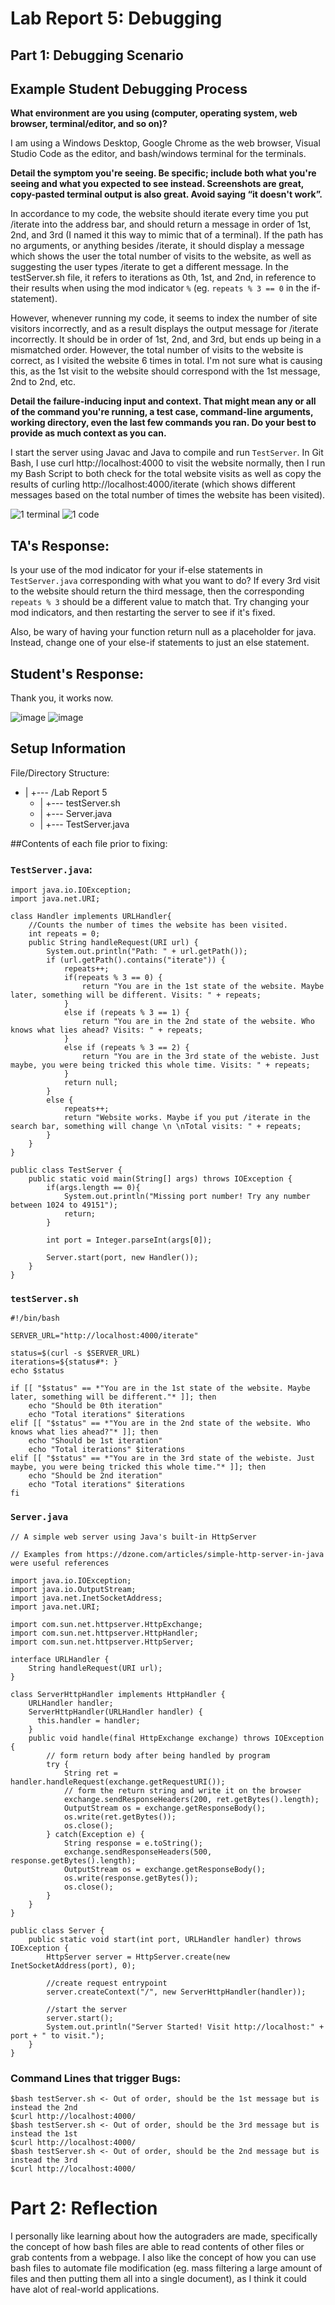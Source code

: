 # Lab Report 5: Debugging

## Part 1: Debugging Scenario

## Example Student Debugging Process

**What environment are you using (computer, operating system, web browser, terminal/editor, and so on)?**

I am using a Windows Desktop, Google Chrome as the web browser, Visual Studio Code as the editor, and bash/windows terminal for the terminals.

**Detail the symptom you're seeing. Be specific; include both what you're seeing and what you expected to see instead. Screenshots are great, copy-pasted terminal output is also great. Avoid saying “it doesn't work”.**

In accordance to my code, the website should iterate every time you put /iterate into the address bar, and should return a message in order of 1st, 2nd, and 3rd (I named it this way to mimic that of a terminal). If the path has no arguments, or anything besides /iterate, it should display a message which shows the user the total number of visits to the website, as well as suggesting the user types /iterate to get a different message. In the testServer.sh file, it refers to iterations as 0th, 1st, and 2nd, in reference to their results when using the mod indicator `%` (eg. `repeats % 3 == 0` in the if-statement).

However, whenever running my code, it seems to index the number of site visitors incorrectly, and as a result displays the output message for /iterate incorrectly. It should be in order of 1st, 2nd, and 3rd, but ends up being in a mismatched order. However, the total number of visits to the website is correct, as I visited the website 6 times in total. I'm not sure what is causing this, as the 1st visit to the website should correspond with the 1st message, 2nd to 2nd, etc.

**Detail the failure-inducing input and context. That might mean any or all of the command you're running, a test case, command-line arguments, working directory, even the last few commands you ran. Do your best to provide as much context as you can.**

I start the server using Javac and Java to compile and run `TestServer`. In Git Bash, I use curl http://localhost:4000 to visit the website normally, then I run my Bash Script to both check for the total website visits as well as copy the results of curling http://localhost:4000/iterate (which shows different messages based on the total number of times the website has been visited).

![1 terminal](https://github.com/Reckswell/CSE-15L-Lab-Report-5/assets/73510375/d76b4d1c-88f7-4ea7-9ee7-a90622ddd509)
![1 code](https://github.com/Reckswell/CSE-15L-Lab-Report-5/assets/73510375/6e720c60-26aa-4258-bf97-d6d676811b6c)

## TA's Response:
Is your use of the mod indicator for your if-else statements in `TestServer.java` corresponding with what you want to do? If every 3rd visit to the website should return the third message, then the corresponding `repeats % 3` should be a different value to match that. Try changing your mod indicators, and then restarting the server to see if it's fixed.

Also, be wary of having your function return null as a placeholder for java. Instead, change one of your else-if statements to just an else statement.

## Student's Response:
Thank you, it works now.

![image](https://github.com/Reckswell/CSE-15L-Lab-Report-5/assets/73510375/f4ca5fc5-39a7-4fdf-b883-186aa412c827)
![image](https://github.com/Reckswell/CSE-15L-Lab-Report-5/assets/73510375/ef52129a-fc15-4767-a145-8609c65542d0)

## Setup Information
File/Directory Structure:
* | +--- /Lab Report 5
  - | +--- testServer.sh
  - | +--- Server.java
  - | +--- TestServer.java

##Contents of each file prior to fixing:
### `TestServer.java`:
```
import java.io.IOException;
import java.net.URI;

class Handler implements URLHandler{
    //Counts the number of times the website has been visited.
    int repeats = 0;
    public String handleRequest(URI url) {
        System.out.println("Path: " + url.getPath());
        if (url.getPath().contains("iterate")) {
            repeats++;
            if(repeats % 3 == 0) {
                return "You are in the 1st state of the website. Maybe later, something will be different. Visits: " + repeats;
            }
            else if (repeats % 3 == 1) {
                return "You are in the 2nd state of the website. Who knows what lies ahead? Visits: " + repeats;
            }
            else if (repeats % 3 == 2) {
                return "You are in the 3rd state of the webiste. Just maybe, you were being tricked this whole time. Visits: " + repeats;
            }
            return null;
        }
        else {
            repeats++;
            return "Website works. Maybe if you put /iterate in the search bar, something will change \n \nTotal visits: " + repeats;
        }
    }
}

public class TestServer {
    public static void main(String[] args) throws IOException {
        if(args.length == 0){
            System.out.println("Missing port number! Try any number between 1024 to 49151");
            return;
        }

        int port = Integer.parseInt(args[0]);

        Server.start(port, new Handler());
    }
}
```
### `testServer.sh`
```
#!/bin/bash

SERVER_URL="http://localhost:4000/iterate"

status=$(curl -s $SERVER_URL)
iterations=${status#*: }
echo $status

if [[ "$status" == *"You are in the 1st state of the website. Maybe later, something will be different."* ]]; then
    echo "Should be 0th iteration"
    echo "Total iterations" $iterations
elif [[ "$status" == *"You are in the 2nd state of the website. Who knows what lies ahead?"* ]]; then
    echo "Should be 1st iteration"
    echo "Total iterations" $iterations
elif [[ "$status" == *"You are in the 3rd state of the webiste. Just maybe, you were being tricked this whole time."* ]]; then
    echo "Should be 2nd iteration"
    echo "Total iterations" $iterations
fi   
```
### `Server.java`
```
// A simple web server using Java's built-in HttpServer

// Examples from https://dzone.com/articles/simple-http-server-in-java were useful references

import java.io.IOException;
import java.io.OutputStream;
import java.net.InetSocketAddress;
import java.net.URI;

import com.sun.net.httpserver.HttpExchange;
import com.sun.net.httpserver.HttpHandler;
import com.sun.net.httpserver.HttpServer;

interface URLHandler {
    String handleRequest(URI url);
}

class ServerHttpHandler implements HttpHandler {
    URLHandler handler;
    ServerHttpHandler(URLHandler handler) {
      this.handler = handler;
    }
    public void handle(final HttpExchange exchange) throws IOException {
        // form return body after being handled by program
        try {
            String ret = handler.handleRequest(exchange.getRequestURI());
            // form the return string and write it on the browser
            exchange.sendResponseHeaders(200, ret.getBytes().length);
            OutputStream os = exchange.getResponseBody();
            os.write(ret.getBytes());
            os.close();
        } catch(Exception e) {
            String response = e.toString();
            exchange.sendResponseHeaders(500, response.getBytes().length);
            OutputStream os = exchange.getResponseBody();
            os.write(response.getBytes());
            os.close();
        }
    }
}

public class Server {
    public static void start(int port, URLHandler handler) throws IOException {
        HttpServer server = HttpServer.create(new InetSocketAddress(port), 0);

        //create request entrypoint
        server.createContext("/", new ServerHttpHandler(handler));

        //start the server
        server.start();
        System.out.println("Server Started! Visit http://localhost:" + port + " to visit.");
    }
}
```

### Command Lines that trigger Bugs:
```
$bash testServer.sh <- Out of order, should be the 1st message but is instead the 2nd
$curl http://localhost:4000/
$bash testServer.sh <- Out of order, should be the 3rd message but is instead the 1st
$curl http://localhost:4000/
$bash testServer.sh <- Out of order, should be the 2nd message but is instead the 3rd
$curl http://localhost:4000/
```

# Part 2: Reflection
I personally like learning about how the autograders are made, specifically the concept of how bash files are able to read contents of other files or grab contents from a webpage. I also like the concept of how you can use bash files to automate file modification (eg. mass filtering a large amount of files and then putting them all into a single document), as I think it could have alot of real-world applications.
